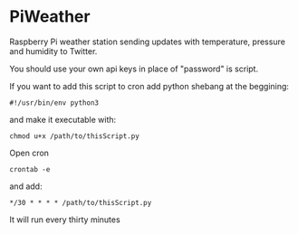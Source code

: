 # PiWeather
Raspberry Pi weather station sending updates with temperature, pressure and humidity to Twitter.

You should use your own api keys in place of "password" is script.

If you want to add this script to cron add python shebang at the beggining:  
```
#!/usr/bin/env python3
```
and make it executable with: 
```
chmod u+x /path/to/thisScript.py
```
Open cron 
```
crontab -e
```
and add:
```
*/30 * * * * /path/to/thisScript.py 
```
It will run every thirty minutes
